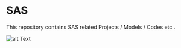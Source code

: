 # SAS
This repository contains SAS related Projects / Models / Codes etc .

![alt Text](https://pasteboard.co/JcGQSuw.png)


